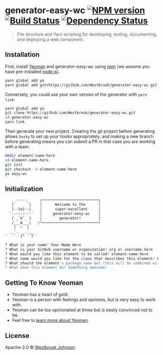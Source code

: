 # generator-easy-wc [![NPM version][npm-image]][npm-url] [![Build Status][travis-image]][travis-url] [![Dependency Status][daviddm-image]][daviddm-url]
> File structure and Yarn scripting for developing, testing, documenting, and deploying a web component.

## Installation

First, install [Yeoman](http://yeoman.io) and generator-easy-wc using [npm](https://www.npmjs.com/) (we assume you have pre-installed [node.js](https://nodejs.org/)).

```bash
yarn global add yo
yarn global add git+https://github.com/Westbrook/generator-easy-wc.git
```

Conversely, you could use your own version of the generator with `yarn link`:

```bash
yarn global add yo
git clone https://github.com/Westbrook/generator-easy-wc.git
cd generator-easy-wc
yarn link
```

Then generate your new project. Creating the git project before generating allows `husky` to set up your hooks appropriately, and making a new branch before generating means you can submit a PR in that case you are working with a team:

```bash
mkdir element-name-here
cd element-name-here
git init
git checkout -b element-name-here
yo easy-wc
```

## Initialization
```bash
    _-----_     ╭──────────────────────────╮
   |       |    │      Welcome to the      │
   |--(o)--|    │      super-excellent     │
  `---------´   │     generator-easy-wc    │
   ( _´U`_ )    │        generator!        │
   /___A___\   /╰──────────────────────────╯
    |  ~  |     
  __'.___.'__   
´   `  |° ´ Y `

? What is your name? Your Name Here
? What is your GitHub username or organization? org or username here
? What would you like this element to be called? element-name-here
? What name would you like for the class that describes this element? ElementClassNameHere
? What should the element's package name be? (this will be combined with the user or org name a la: `@org/package-name`) element-name-here
? What does this element do? Something awesome!
```

## Getting To Know Yeoman

 * Yeoman has a heart of gold.
 * Yeoman is a person with feelings and opinions, but is very easy to work with.
 * Yeoman can be too opinionated at times but is easily convinced not to be.
 * Feel free to [learn more about Yeoman](http://yeoman.io/).

## License

Apache-2.0 © [Westbrook Johnson](github.com/westbrook)


[npm-image]: https://badge.fury.io/js/generator-easy-wc.svg
[npm-url]: https://npmjs.org/package/generator-easy-wc
[travis-image]: https://travis-ci.org/Westbrook/generator-easy-wc.svg?branch=master
[travis-url]: https://travis-ci.org/Westbrook/generator-easy-wc
[daviddm-image]: https://david-dm.org/Westbrook/generator-easy-wc.svg?theme=shields.io
[daviddm-url]: https://david-dm.org/Westbrook/generator-easy-wc
